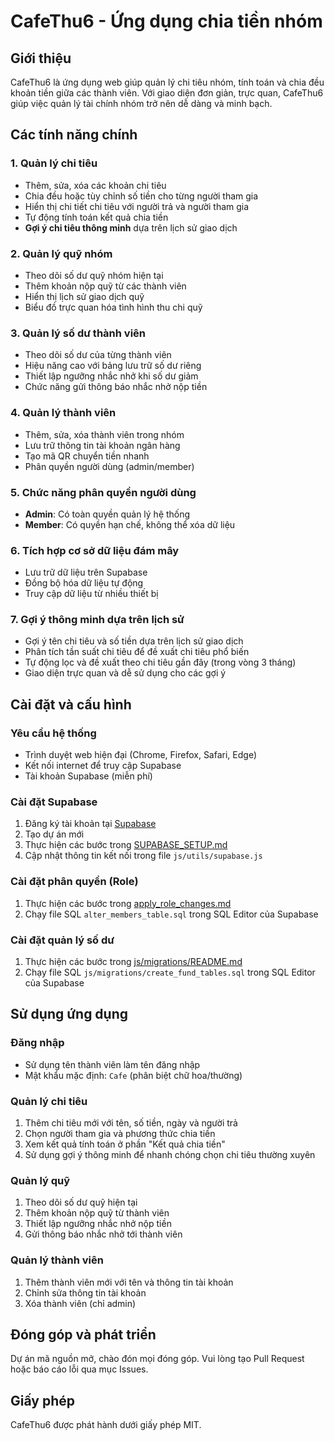 # CafeThu6 - Ứng dụng chia tiền nhóm

## Giới thiệu

CafeThu6 là ứng dụng web giúp quản lý chi tiêu nhóm, tính toán và chia đều khoản tiền giữa các thành viên. Với giao diện đơn giản, trực quan, CafeThu6 giúp việc quản lý tài chính nhóm trở nên dễ dàng và minh bạch.

## Các tính năng chính

### 1. Quản lý chi tiêu
- Thêm, sửa, xóa các khoản chi tiêu
- Chia đều hoặc tùy chỉnh số tiền cho từng người tham gia
- Hiển thị chi tiết chi tiêu với người trả và người tham gia
- Tự động tính toán kết quả chia tiền
- **Gợi ý chi tiêu thông minh** dựa trên lịch sử giao dịch

### 2. Quản lý quỹ nhóm
- Theo dõi số dư quỹ nhóm hiện tại
- Thêm khoản nộp quỹ từ các thành viên
- Hiển thị lịch sử giao dịch quỹ
- Biểu đồ trực quan hóa tình hình thu chi quỹ

### 3. Quản lý số dư thành viên
- Theo dõi số dư của từng thành viên
- Hiệu năng cao với bảng lưu trữ số dư riêng
- Thiết lập ngưỡng nhắc nhở khi số dư giảm
- Chức năng gửi thông báo nhắc nhở nộp tiền

### 4. Quản lý thành viên
- Thêm, sửa, xóa thành viên trong nhóm
- Lưu trữ thông tin tài khoản ngân hàng
- Tạo mã QR chuyển tiền nhanh
- Phân quyền người dùng (admin/member)

### 5. Chức năng phân quyền người dùng
- **Admin**: Có toàn quyền quản lý hệ thống
- **Member**: Có quyền hạn chế, không thể xóa dữ liệu

### 6. Tích hợp cơ sở dữ liệu đám mây
- Lưu trữ dữ liệu trên Supabase
- Đồng bộ hóa dữ liệu tự động
- Truy cập dữ liệu từ nhiều thiết bị

### 7. Gợi ý thông minh dựa trên lịch sử
- Gợi ý tên chi tiêu và số tiền dựa trên lịch sử giao dịch
- Phân tích tần suất chi tiêu để đề xuất chi tiêu phổ biến
- Tự động lọc và đề xuất theo chi tiêu gần đây (trong vòng 3 tháng)
- Giao diện trực quan và dễ sử dụng cho các gợi ý

## Cài đặt và cấu hình

### Yêu cầu hệ thống
- Trình duyệt web hiện đại (Chrome, Firefox, Safari, Edge)
- Kết nối internet để truy cập Supabase
- Tài khoản Supabase (miễn phí)

### Cài đặt Supabase
1. Đăng ký tài khoản tại [Supabase](https://supabase.com/)
2. Tạo dự án mới
3. Thực hiện các bước trong [SUPABASE_SETUP.md](SUPABASE_SETUP.md)
4. Cập nhật thông tin kết nối trong file `js/utils/supabase.js`

### Cài đặt phân quyền (Role)
1. Thực hiện các bước trong [apply_role_changes.md](apply_role_changes.md)
2. Chạy file SQL `alter_members_table.sql` trong SQL Editor của Supabase

### Cài đặt quản lý số dư
1. Thực hiện các bước trong [js/migrations/README.md](js/migrations/README.md)
2. Chạy file SQL `js/migrations/create_fund_tables.sql` trong SQL Editor của Supabase

## Sử dụng ứng dụng

### Đăng nhập
- Sử dụng tên thành viên làm tên đăng nhập
- Mật khẩu mặc định: `Cafe` (phân biệt chữ hoa/thường)

### Quản lý chi tiêu
1. Thêm chi tiêu mới với tên, số tiền, ngày và người trả
2. Chọn người tham gia và phương thức chia tiền
3. Xem kết quả tính toán ở phần "Kết quả chia tiền"
4. Sử dụng gợi ý thông minh để nhanh chóng chọn chi tiêu thường xuyên

### Quản lý quỹ
1. Theo dõi số dư quỹ hiện tại
2. Thêm khoản nộp quỹ từ thành viên
3. Thiết lập ngưỡng nhắc nhở nộp tiền
4. Gửi thông báo nhắc nhở tới thành viên

### Quản lý thành viên
1. Thêm thành viên mới với tên và thông tin tài khoản
2. Chỉnh sửa thông tin tài khoản
3. Xóa thành viên (chỉ admin)

## Đóng góp và phát triển

Dự án mã nguồn mở, chào đón mọi đóng góp. Vui lòng tạo Pull Request hoặc báo cáo lỗi qua mục Issues.

## Giấy phép

CafeThu6 được phát hành dưới giấy phép MIT. 